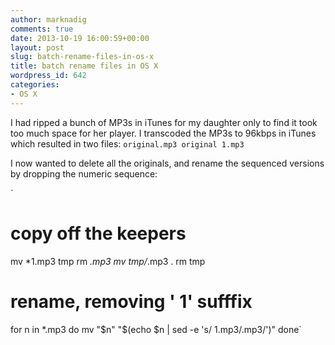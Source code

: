 ```yaml
---
author: marknadig
comments: true
date: 2013-10-19 16:00:59+00:00
layout: post
slug: batch-rename-files-in-os-x
title: batch rename files in OS X
wordpress_id: 642
categories:
- OS X
---
```


I had ripped a bunch of MP3s in iTunes for my daughter only to find it took too much space for her player. I transcoded the MP3s to 96kbps in iTunes which resulted in two files:
`original.mp3
original 1.mp3`

I now wanted to delete all the originals, and rename the sequenced versions by dropping the numeric sequence:

`
# copy off the keepers
mv *1.mp3 tmp
rm *.mp3
mv tmp/*.mp3 .
rm tmp
# rename, removing ' 1' sufffix
for n in *.mp3
do
mv "$n" "$(echo $n | sed -e 's/ 1\.mp3/.mp3/')"
done`
